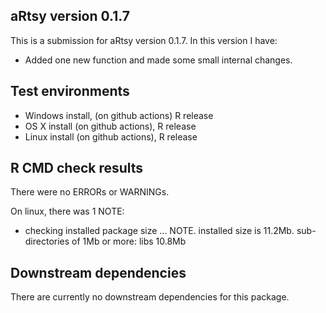 ## aRtsy version 0.1.7
This is a submission for aRtsy version 0.1.7. In this version I have:

* Added one new function and made some small internal changes.

## Test environments
* Windows install, (on github actions) R release
* OS X install (on github actions), R release
* Linux install (on github actions), R release

## R CMD check results
There were no ERRORs or WARNINGs.

On linux, there was 1 NOTE:

* checking installed package size ... NOTE. installed size is 11.2Mb. sub-directories of 1Mb or more: libs 10.8Mb

## Downstream dependencies
There are currently no downstream dependencies for this package.
